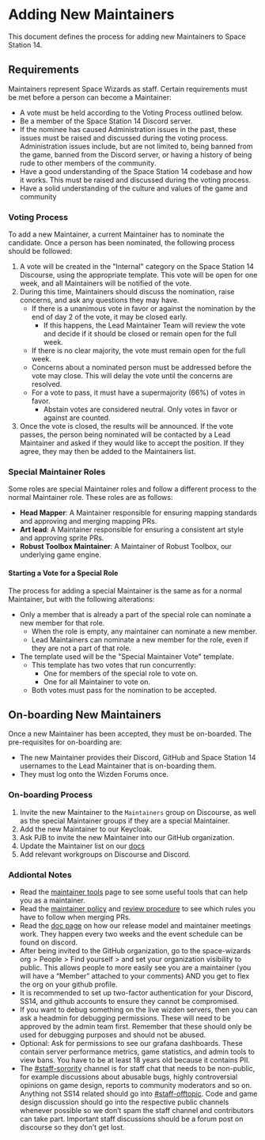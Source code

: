 # Adding New Maintainers

This document defines the process for adding new Maintainers to Space Station 14.

## Requirements

Maintainers represent Space Wizards as staff. Certain requirements must be met before a person can become a Maintainer:
- A vote must be held according to the Voting Process outlined below.
- Be a member of the Space Station 14 Discord server.
- If the nominee has caused Administration issues in the past, these issues must be raised and discussed during the voting process. Administration issues include, but are not limited to, being banned from the game, banned from the Discord server, or having a history of being rude to other members of the community.
- Have a good understanding of the Space Station 14 codebase and how it works. This must be raised and discussed during the voting process.
- Have a solid understanding of the culture and values of the game and community

### Voting Process

To add a new Maintainer, a current Maintainer has to nominate the candidate. Once a person has been nominated, the following process should be followed:
1. A vote will be created in the "Internal" category on the Space Station 14 Discourse, using the appropriate template. This vote will be open for one week, and all Maintainers will be notified of the vote.
2. During this time, Maintainers should discuss the nomination, raise concerns, and ask any questions they may have.
    - If there is a unanimous vote in favor or against the nomination by the end of day 2 of the vote, it may be closed early.
        - If this happens, the Lead Maintainer Team will review the vote and decide if it should be closed or remain open for the full week.
    - If there is no clear majority, the vote must remain open for the full week.
    - Concerns about a nominated person must be addressed before the vote may close. This will delay the vote until the concerns are resolved.
    - For a vote to pass, it must have a supermajority (66%) of votes in favor. 
        - Abstain votes are considered neutral. Only votes in favor or against are counted.
3. Once the vote is closed, the results will be announced. If the vote passes, the person being nominated will be contacted by a Lead Maintainer and asked if they would like to accept the position. If they agree, they may then be added to the Maintainers list.

### Special Maintainer Roles

Some roles are special Maintainer roles and follow a different process to the normal Maintainer role. These roles are as follows:
- **Head Mapper**: A Maintainer responsible for ensuring mapping standards and approving and merging mapping PRs.
- **Art lead**: A Maintainer responsible for ensuring a consistent art style and approving sprite PRs.
- **Robust Toolbox Maintainer**: A Maintainer of Robust Toolbox, our underlying game engine. 

#### Starting a Vote for a Special Role

The process for adding a special Maintainer is the same as for a normal Maintainer, but with the following alterations:
- Only a member that is already a part of the special role can nominate a new member for that role.
    - When the role is empty, any maintainer can nominate a new member.
    - Lead Maintainers can nominate a new member for the role, even if they are not a part of that role.
- The template used will be the "Special Maintainer Vote" template.
    - This template has two votes that run concurrently:
        - One for members of the special role to vote on.
        - One for all Maintainer to vote on.
    - Both votes must pass for the nomination to be accepted.


## On-boarding New Maintainers
Once a new Maintainer has been accepted, they must be on-boarded. The pre-requisites for on-boarding are:
- The new Maintainer provides their Discord, GitHub and Space Station 14 usernames to the Lead Maintainer that is on-boarding them.
- They must log onto the Wizden Forums once.

### On-boarding Process

1. Invite the new Maintainer to the `Maintainers` group on Discourse, as well as the special Maintainer groups if they are a special Maintainer.
2. Add the new Maintainer to our Keycloak.
3. Ask PJB to invite the new Maintainer into our GitHub organization.
4. Update the Maintainer list on our [docs](/en/wizden-staff/space-wizards-maintainer-list.html)
5. Add relevant workgroups on Discourse and Discord.

### Addiontal Notes

- Read the [maintainer tools](/en/wizden-staff/maintainer/maintainer-tools.html) page to see some useful tools that can help you as a maintainer.
- Read the [maintainer policy](/en/wizden-staff/maintainer/maintainer-policy.html) and [review procedure](/en/wizden-staff/maintainer/review-procedure.html) to see which rules you have to follow when merging PRs.
- Read the [doc page](/en/general-development/codebase-info/releases.html) on how our release model and maintainer meetings work. They happen every two weeks and the event schedule can be found on discord.
- After being invited to the GitHub organization, go to the space-wizards org > People > Find yourself > and set your organization visibility to public. This allows people to more easily see you are a maintainer (you will have a “Member” attached to your comments) AND you get to flex the org on your github profile.
- It is recommended to set up two-factor authentication for your Discord, SS14, and github accounts to ensure they cannot be compromised.
- If you want to debug something on the live wizden servers, then you can ask a headmin for debugging permissions. These will need to be approved by the admin team first. Remember that these should only be used for debugging purposes and should not be abused.
- Optional: Ask for permissions to see our grafana dashboards. These contain server performance metrics, game statistics, and admin tools to view bans. You have to be at least 18 years old because it contains PII.
- The [#staff-sorority](https://discord.com/channels/310555209753690112/1193403928096821358) channel is for staff chat that needs to be non-public, for example discussions about abusable bugs, highly controversial opinions on game design, reports to community moderators and so on. Anything not SS14 related should go into [#staff-offtopic](https://discord.com/channels/310555209753690112/1145595686201610252). Code and game design discussion should go into the respective public channels whenever possible so we don’t spam the staff channel and contributors can take part. Important staff discussions should be a forum post on discourse so they don’t get lost.
